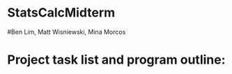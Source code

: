 # StatsCalcMidterm

#Ben Lim, Matt Wisniewski, Mina Morcos
# Project task list and program outline:
